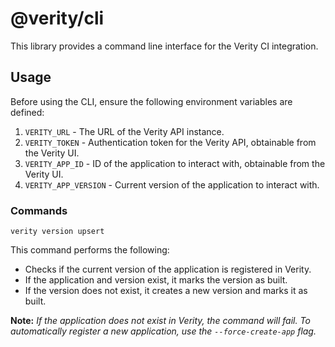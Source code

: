 # @verity/cli

This library provides a command line interface for the Verity CI integration.

## Usage

Before using the CLI, ensure the following environment variables are defined:

1. `VERITY_URL` - The URL of the Verity API instance.
2. `VERITY_TOKEN` - Authentication token for the Verity API, obtainable from the Verity UI.
3. `VERITY_APP_ID` - ID of the application to interact with, obtainable from the Verity UI.
4. `VERITY_APP_VERSION` - Current version of the application to interact with.

### Commands

```
verity version upsert
```

This command performs the following:

- Checks if the current version of the application is registered in Verity.
- If the application and version exist, it marks the version as built.
- If the version does not exist, it creates a new version and marks it as built.

**Note:** _If the application does not exist in Verity, the command will fail. To automatically
register a new application, use the `--force-create-app` flag._

